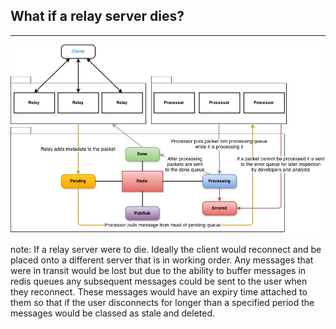 ##  What if a relay server dies?

-------------

![Simple Distributed System](images/simple-distributed-system.jpg)

note:
If a relay server were to die. Ideally the client would reconnect and be placed onto a different server that is in working order. Any messages that were in transit would be lost but due to the ability to buffer messages in redis queues any subsequent messages could be sent to the user when they reconnect. These messages would have an expiry time attached to them so that if the user disconnects for longer than a specified period the messages would be classed as stale and deleted.
